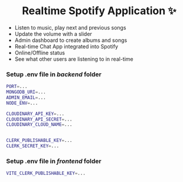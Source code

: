 <h1 align="center">Realtime Spotify Application ✨</h1>



-    Listen to music, play next and previous songs
-    Update the volume with a slider
-    Admin dashboard to create albums and songs
-    Real-time Chat App integrated into Spotify
-    Online/Offline status
-    See what other users are listening to in real-time


### Setup .env file in _backend_ folder

```bash
PORT=...
MONGODB_URI=...
ADMIN_EMAIL=...
NODE_ENV=...

CLOUDINARY_API_KEY=...
CLOUDINARY_API_SECRET=...
CLOUDINARY_CLOUD_NAME=...


CLERK_PUBLISHABLE_KEY=...
CLERK_SECRET_KEY=...
```

### Setup .env file in _frontend_ folder

```bash
VITE_CLERK_PUBLISHABLE_KEY=...
```
